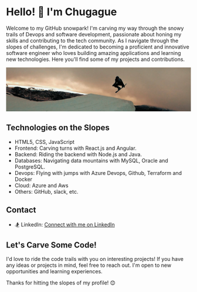 # Hello! 👋 I'm Chugague

Welcome to my GitHub snowpark! I'm carving my way through the snowy trails of Devops and software development, passionate about honing my skills and contributing to the tech community. As I navigate through the slopes of challenges, I'm dedicated to becoming a proficient and innovative software engineer who loves building amazing applications and learning new technologies. Here you'll find some of my projects and contributions.

![snowboarding](https://github.com/Chugague/chugague/blob/main/GH011678_1600608375890.jpg?raw=true)

## Technologies on the Slopes

- HTML5, CSS, JavaScript
- Frontend: Carving turns with React.js and Angular.
- Backend: Riding the backend with Node.js and Java.
- Databases: Navigating data mountains with MySQL, Oracle and PostgreSQL.
- Devops: Flying with jumps with Azure Devops, Github, Terraform and Docker
- Cloud: Azure and Aws
- Others: GitHub, slack, etc.

## Contact

- 🏂 LinkedIn: [Connect with me on LinkedIn](https://www.linkedin.com/in/kevin-ugalde-godoy-29185991/)

## Let's Carve Some Code!

I'd love to ride the code trails with you on interesting projects! If you have any ideas or projects in mind, feel free to reach out. I'm open to new opportunities and learning experiences.

Thanks for hitting the slopes of my profile! 😊
